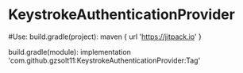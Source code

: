 # KeystrokeAuthenticationProvider

#Use:
  build.gradle(project): maven { url 'https://jitpack.io' }

  build.gradle(module): implementation 'com.github.gzsolt11:KeystrokeAuthenticationProvider:Tag'
